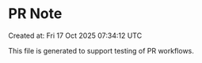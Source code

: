 # PR Note

Created at: Fri 17 Oct 2025 07:34:12 UTC

This file is generated to support testing of PR workflows.
